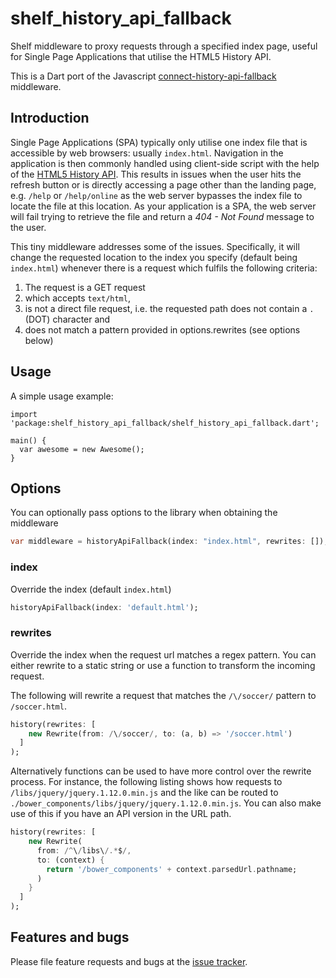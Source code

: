# shelf_history_api_fallback

Shelf middleware to proxy requests through a specified index page, useful for Single Page Applications that utilise the HTML5 History API.

This is a Dart port of the Javascript [connect-history-api-fallback](https://github.com/bripkens/connect-history-api-fallback) middleware.

## Introduction

Single Page Applications (SPA) typically only utilise one index file that is
accessible by web browsers: usually `index.html`. Navigation in the application
is then commonly handled using client-side script with the help of the
[HTML5 History API](http://www.w3.org/html/wg/drafts/html/master/single-page.html#the-history-interface).
This results in issues when the user hits the refresh button or is directly
accessing a page other than the landing page, e.g. `/help` or `/help/online`
as the web server bypasses the index file to locate the file at this location.
As your application is a SPA, the web server will fail trying to retrieve the file and return a *404 - Not Found*
message to the user.

This tiny middleware addresses some of the issues. Specifically, it will change
the requested location to the index you specify (default being `index.html`)
whenever there is a request which fulfils the following criteria:

 1. The request is a GET request
 2. which accepts `text/html`,
 3. is not a direct file request, i.e. the requested path does not contain a
    `.` (DOT) character and
 4. does not match a pattern provided in options.rewrites (see options below)

## Usage

A simple usage example:

    import 'package:shelf_history_api_fallback/shelf_history_api_fallback.dart';

    main() {
      var awesome = new Awesome();
    }

## Options
You can optionally pass options to the library when obtaining the middleware

```dart
var middleware = historyApiFallback(index: "index.html", rewrites: []);
```

### index
Override the index (default `index.html`)

```dart
historyApiFallback(index: 'default.html');
```

### rewrites
Override the index when the request url matches a regex pattern. You can either rewrite to a static string or use a function to transform the incoming request.

The following will rewrite a request that matches the `/\/soccer/` pattern to `/soccer.html`.
```dart
history(rewrites: [
    new Rewrite(from: /\/soccer/, to: (a, b) => '/soccer.html')
  ]
);
```

Alternatively functions can be used to have more control over the rewrite process.
For instance, the following listing shows how requests to `/libs/jquery/jquery.1.12.0.min.js` and the like
can be routed to `./bower_components/libs/jquery/jquery.1.12.0.min.js`. You can also make use of this if you
have an API version in the URL path.
```dart
history(rewrites: [
    new Rewrite(
      from: /^\/libs\/.*$/,
      to: (context) {
        return '/bower_components' + context.parsedUrl.pathname;
      )
    }
  ]
);
```

## Features and bugs

Please file feature requests and bugs at the [issue tracker][tracker].

[tracker]: https://github.com/jonaskello/shelf_history_api_fallback/issues
